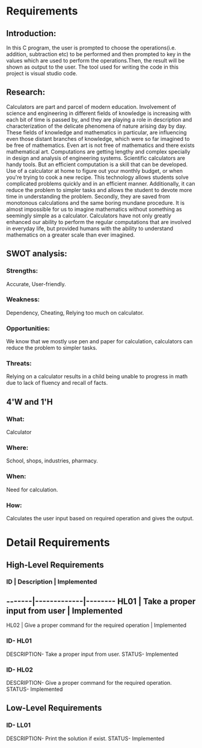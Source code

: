 
# Requirements
## Introduction: 
In this C program, the user is prompted to choose the operations(i.e. addition, subtraction etc)  to be performed and then prompted to key in the values which are used to perform the operations.Then, the result will be shown as output to the user.
The tool used for writing the code in this project is visual studio code.
## Research:
Calculators are part and parcel of modern education. Involvement of science and engineering in different fields of knowledge is increasing with each bit of time is passed by, and they are playing a role in description and characterization of the delicate phenomena of nature arising day by day. These fields of knowledge and mathematics in particular, are influencing even those distant branches of knowledge, which were so far imagined to be free of mathematics. Even art is not free of mathematics and there exists mathematical art. Computations are getting lengthy and complex specially in design and analysis of engineering systems. Scientific calculators are handy tools. But an efficient computation is a skill that can be developed.
Use of a calculator at home to figure out your monthly budget, or when you're trying to cook a new recipe. This technology allows students solve complicated problems quickly and in an efficient manner. Additionally, it can reduce the problem to simpler tasks and allows the student to devote more time in understanding the problem. Secondly, they are saved from monotonous calculations and the same boring mundane procedure.
It is almost impossible for us to imagine mathematics without something as seemingly simple as a calculator.
Calculators have not only greatly enhanced our ability to perform the regular computations that are involved in everyday life, but provided humans with the ability to understand mathematics on a greater scale than ever imagined. 
## SWOT analysis:
### Strengths:
Accurate, User-friendly.
### Weakness:
Dependency, Cheating, Relying too much on calculator.
### Opportunities:
We know that we mostly use pen and paper for calculation, calculators can reduce the problem to simpler tasks.
### Threats:
Relying on a calculator results in a child being unable to progress in math due to lack of fluency and recall of facts.

## 4'W and 1'H
### What: 
Calculator
### Where:
School, shops, industries, pharmacy.
### When:
Need for calculation.
### How:
Calculates the user input based on required operation and gives the output.

# Detail Requirements

## High-Level Requirements
### ID | Description | Implemented
-------|-------------|--------
HL01   | Take a proper input from user | Implemented
------------------------------
HL02   | Give a proper command for the required operation | Implemented

### ID- HL01
DESCRIPTION- Take a proper input from user.
STATUS- Implemented

### ID- HL02
DESCRIPTION- Give a proper command for the required operation.
STATUS- Implemented

## Low-Level Requirements

### ID- LL01
DESCRIPTION- Print the solution if exist.
STATUS- Implemented



